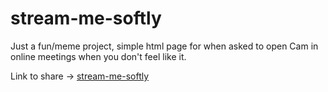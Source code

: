 # stream-me-softly
Just a fun/meme project, simple html page for when asked to open Cam in online meetings when you don't feel like it.


Link to share -> [stream-me-softly](https://cisinojr.github.io/stream-me-softly/)
